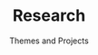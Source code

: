 ---
widget: portfolio
headless: true
active: true
weight: 15
title: Research 
subtitle: Themes and Projects
content:
  page_type: project
  filter_default: 0
  filter_button:
    - name: All
      tag: '*'
    - name: Parliaments
      tag: parliaments
    - name: Elections
      tag: elections
    - name: Methodology
      tag: methodology
design:
  columns: '1'
  view: 2
  flip_alt_rows: false
  background: {}
advanced:
  css_style: ''
  css_class: ''

---